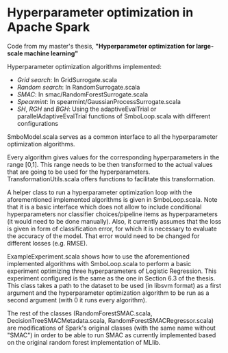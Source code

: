 # Hyperparameter optimization in Apache Spark
Code from my master's thesis, **"Hyperparameter optimization for large-scale machine learning"**

Hyperparameter optimization algorithms implemented:
* *Grid search*: In GridSurrogate.scala
* *Random search*: In RandomSurrogate.scala
* *SMAC*: In smac/RandomForestSurrogate.scala
* *Spearmint*: In spearmint/GaussianProcessSurrogate.scala
* *SH*, *RGH* and *BGH*: Using the adaptiveEvalTrial or parallelAdaptiveEvalTrial functions of SmboLoop.scala with different configurations

SmboModel.scala serves as a common interface to all the hyperparameter optimization algorithms.

Every algorithm gives values for the corresponding hyperparameters in the range [0,1]. This range needs to be then transformed to the actual values that are going to be used for the hyperparameters. TransformationUtils.scala offers functions to facilitate this transformation.

A helper class to run a hyperparameter optimization loop with the aforementioned implemented algorithms is given in SmboLoop.scala. Note that it is a basic interface which does not allow to include conditional hyperparameters nor classifier choices/pipeline items as hyperparameters (it would need to be done manually). Also, it currently assumes that the loss is given in form of classification error, for which it is necessary to evaluate the accuracy of the model. That error would need to be changed for different losses (e.g. RMSE).

ExampleExperiment.scala shows how to use the aforementioned implemented algorithms with SmboLoop.scala to perform a basic experiment optimizing three hyperparameters of Logistic Regression. This experiment configured is the same as the one in Section 6.3 of the thesis. This class takes a path to the dataset to be used (in libsvm format) as a first argument and the hyperparameter optimization algorithm to be run as a second argument (with 0 it runs every algorithm).

The rest of the classes (RandomForestSMAC.scala, DecisionTreeSMACMetadata.scala, RandomForestSMACRegressor.scala) are modifications of Spark's original classes (with the same name without "SMAC") in order to be able to run SMAC as currently implemented based on the original random forest implementation of MLlib.
